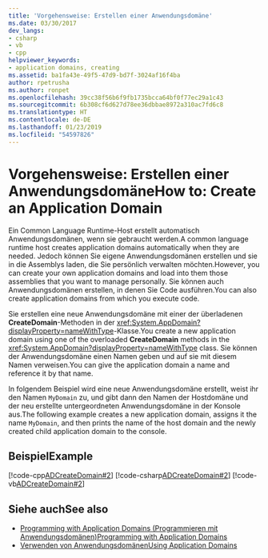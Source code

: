 ```yaml
---
title: 'Vorgehensweise: Erstellen einer Anwendungsdomäne'
ms.date: 03/30/2017
dev_langs:
- csharp
- vb
- cpp
helpviewer_keywords:
- application domains, creating
ms.assetid: ba1fa43e-49f5-47d9-bd7f-3024af16f4ba
author: rpetrusha
ms.author: ronpet
ms.openlocfilehash: 39cc38f56b6f9fb1735bcca64bf0f77ec29a1c43
ms.sourcegitcommit: 6b308cf6d627d78ee36dbbae8972a310ac7fd6c8
ms.translationtype: HT
ms.contentlocale: de-DE
ms.lasthandoff: 01/23/2019
ms.locfileid: "54597826"
---
```

# <a name="how-to-create-an-application-domain"></a><span data-ttu-id="8f28f-102">Vorgehensweise: Erstellen einer Anwendungsdomäne</span><span class="sxs-lookup"><span data-stu-id="8f28f-102">How to: Create an Application Domain</span></span>
<span data-ttu-id="8f28f-103">Ein Common Language Runtime-Host erstellt automatisch Anwendungsdomänen, wenn sie gebraucht werden.</span><span class="sxs-lookup"><span data-stu-id="8f28f-103">A common language runtime host creates application domains automatically when they are needed.</span></span> <span data-ttu-id="8f28f-104">Jedoch können Sie eigene Anwendungsdomänen erstellen und sie in die Assemblys laden, die Sie persönlich verwalten möchten.</span><span class="sxs-lookup"><span data-stu-id="8f28f-104">However, you can create your own application domains and load into them those assemblies that you want to manage personally.</span></span> <span data-ttu-id="8f28f-105">Sie können auch Anwendungsdomänen erstellen, in denen Sie Code ausführen.</span><span class="sxs-lookup"><span data-stu-id="8f28f-105">You can also create application domains from which you execute code.</span></span>  
  
 <span data-ttu-id="8f28f-106">Sie erstellen eine neue Anwendungsdomäne mit einer der überladenen **CreateDomain**-Methoden in der <xref:System.AppDomain?displayProperty=nameWithType>-Klasse.</span><span class="sxs-lookup"><span data-stu-id="8f28f-106">You create a new application domain using one of the overloaded **CreateDomain** methods in the <xref:System.AppDomain?displayProperty=nameWithType> class.</span></span> <span data-ttu-id="8f28f-107">Sie können der Anwendungsdomäne einen Namen geben und auf sie mit diesem Namen verweisen.</span><span class="sxs-lookup"><span data-stu-id="8f28f-107">You can give the application domain a name and reference it by that name.</span></span>  
  
 <span data-ttu-id="8f28f-108">In folgendem Beispiel wird eine neue Anwendungsdomäne erstellt, weist ihr den Namen `MyDomain` zu, und gibt dann den Namen der Hostdomäne und der neu erstellte untergeordneten Anwendungsdomäne in der Konsole aus.</span><span class="sxs-lookup"><span data-stu-id="8f28f-108">The following example creates a new application domain, assigns it the name `MyDomain`, and then prints the name of the host domain and the newly created child application domain to the console.</span></span>  
  
## <a name="example"></a><span data-ttu-id="8f28f-109">Beispiel</span><span class="sxs-lookup"><span data-stu-id="8f28f-109">Example</span></span>  
 [!code-cpp[ADCreateDomain#2](../../../samples/snippets/cpp/VS_Snippets_CLR/ADCreateDomain/CPP/source2.cpp#2)]
 [!code-csharp[ADCreateDomain#2](../../../samples/snippets/csharp/VS_Snippets_CLR/ADCreateDomain/CS/source2.cs#2)]
 [!code-vb[ADCreateDomain#2](../../../samples/snippets/visualbasic/VS_Snippets_CLR/ADCreateDomain/VB/source2.vb#2)]  
  
## <a name="see-also"></a><span data-ttu-id="8f28f-110">Siehe auch</span><span class="sxs-lookup"><span data-stu-id="8f28f-110">See also</span></span>
- [<span data-ttu-id="8f28f-111">Programming with Application Domains (Programmieren mit Anwendungsdomänen)</span><span class="sxs-lookup"><span data-stu-id="8f28f-111">Programming with Application Domains</span></span>](application-domains.md#programming-with-application-domains)
- [<span data-ttu-id="8f28f-112">Verwenden von Anwendungsdomänen</span><span class="sxs-lookup"><span data-stu-id="8f28f-112">Using Application Domains</span></span>](../../../docs/framework/app-domains/use.md)
